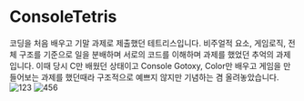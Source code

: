 # ConsoleTetris

코딩을 처음 배우고 기말 과제로 제출했던 테트리스입니다.
비주얼적 요소, 게임로직, 전체 구조를 기준으로 일을 분배하며 서로의 코드를 이해하며 과제를 했었던 추억의 과제입니다.
이때 당시 C만 배웠던 상태이고 Console Gotoxy, Color만 배우고 게임을 만들어보는 과제를 했던때라
구조적으로 예쁘지 않지만 기념하는 겸 올려놓았습니다.
![123](https://user-images.githubusercontent.com/30683513/148499911-14067381-8ce3-4327-bbb8-2a990fac8a0b.PNG)
![456](https://user-images.githubusercontent.com/30683513/148499913-3b580e89-80cf-481d-8218-2e40052ac948.PNG)
